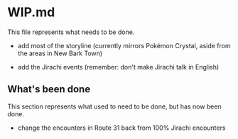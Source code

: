 # WIP.md

This file represents what needs to be done.

- add most of the storyline (currently mirrors Pokémon Crystal, aside from the areas in New Bark Town)

- add the Jirachi events (remember: don't make Jirachi talk in English)

## What's been done

This section represents what used to need to be done, but has now been done.

- change the encounters in Route 31 back from 100% Jirachi encounters
